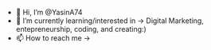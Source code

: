 - 👋 Hi, I’m @YasinA74
- 🌱 I’m currently learning/interested in → Digital Marketing, entepreneurship, coding, and creating:)
- 📫 How to reach me →
